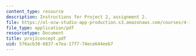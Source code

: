 ```yaml
---
content_type: resource
description: Instructions for Project 2, assignment 2.
file: https://ol-ocw-studio-app-production.s3.amazonaws.com/courses/4-104-architectural-design-intentions-spring-2004/576acb386837e7ea17f774ece644eeb7_proj2concept.pdf
file_type: application/pdf
resourcetype: Document
title: proj2concept.pdf
uid: 576acb38-6837-e7ea-17f7-74ece644eeb7
---
```

